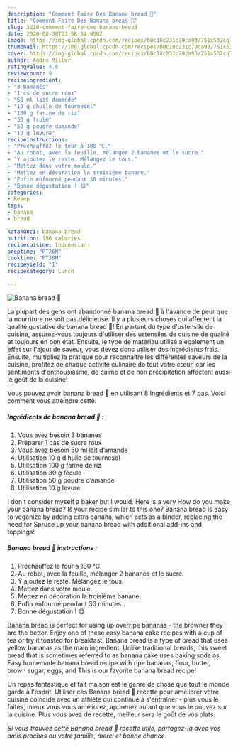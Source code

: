 ```yaml
---
description: "Comment Faire Des Banana bread 🍌"
title: "Comment Faire Des Banana bread 🍌"
slug: 3210-comment-faire-des-banana-bread
date: 2020-08-30T23:58:34.950Z
image: https://img-global.cpcdn.com/recipes/b0c18c231c79ca93/751x532cq70/banana-bread-🍌-photo-principale-de-la-recette.jpg
thumbnail: https://img-global.cpcdn.com/recipes/b0c18c231c79ca93/751x532cq70/banana-bread-🍌-photo-principale-de-la-recette.jpg
cover: https://img-global.cpcdn.com/recipes/b0c18c231c79ca93/751x532cq70/banana-bread-🍌-photo-principale-de-la-recette.jpg
author: Andre Miller
ratingvalue: 4.6
reviewcount: 9
recipeingredient:
- "3 bananes"
- "1 cs de sucre roux"
- "50 ml lait damande"
- "10 g dhuile de tournesol"
- "100 g farine de riz"
- "30 g fcule"
- "50 g poudre damande"
- "10 g levure"
recipeinstructions:
- "Préchauffez le four à 180 ℃."
- "Au robot, avec la feuille, mélanger 2 bananes et le sucre."
- "Y ajoutez le reste. Mélangez le tous."
- "Mettez dans votre moule."
- "Mettez en décoration la troisième banane."
- "Enfin enfourné pendant 30 minutes."
- "Bonne dégustation ! 😋"
categories:
- Resep
tags:
- banana
- bread

katakunci: banana bread 
nutrition: 156 calories
recipecuisine: Indonesian
preptime: "PT26M"
cooktime: "PT38M"
recipeyield: "1"
recipecategory: Lunch

---
```



![Banana bread 🍌](https://img-global.cpcdn.com/recipes/b0c18c231c79ca93/751x532cq70/banana-bread-🍌-photo-principale-de-la-recette.jpg)

La plupart des gens ont abandonné banana bread 🍌 à l'avance de peur que la nourriture ne soit pas délicieuse. Il y a plusieurs choses qui affectent la qualité gustative de banana bread 🍌! En partant du type d'ustensile de cuisine, assurez-vous toujours d'utiliser des ustensiles de cuisine de qualité et toujours en bon état. Ensuite, le type de matériau utilisé a également un effet sur l'ajout de saveur, vous devez donc utiliser des ingrédients frais. Ensuite, multipliez la pratique pour reconnaître les différentes saveurs de la cuisine, profitez de chaque activité culinaire de tout votre cœur, car les sentiments d'enthousiasme, de calme et de non précipitation affectent aussi le goût de la cuisine!

<!--inarticleads1-->

Vous pouvez avoir banana bread 🍌 en utilisant 8 Ingrédients et 7 pas. Voici comment vous atteindre cette.

##### Ingrédients de banana bread 🍌 :

1. Vous avez besoin 3 bananes
1. Préparer 1 càs de sucre roux
1. Vous avez besoin 50 ml lait d’amande
1. Utilisation 10 g d’huile de tournesol
1. Utilisation 100 g farine de riz
1. Utilisation 30 g fécule
1. Utilisation 50 g poudre d’amande
1. Utilisation 10 g levure


I don&#39;t consider myself a baker but I would. Here is a very How do you make your banana bread? Is your recipe similar to this one? Banana bread is easy to veganize by adding extra banana, which acts as a binder, replacing the need for Spruce up your banana bread with additional add-ins and toppings! 

<!--inarticleads2-->

##### Banana bread 🍌 instructions :

1. Préchauffez le four à 180 ℃.
1. Au robot, avec la feuille, mélanger 2 bananes et le sucre.
1. Y ajoutez le reste. Mélangez le tous.
1. Mettez dans votre moule.
1. Mettez en décoration la troisième banane.
1. Enfin enfourné pendant 30 minutes.
1. Bonne dégustation ! 😋


Banana bread is perfect for using up overripe bananas - the browner they are the better. Enjoy one of these easy banana cake recipes with a cup of tea or try it toasted for breakfast. Banana bread is a type of bread that uses yellow bananas as the main ingredient. Unlike traditional breads, this sweet bread that is sometimes referred to as banana cake uses baking soda as. Easy homemade banana bread recipe with ripe bananas, flour, butter, brown sugar, eggs, and This is our favorite banana bread recipe! 

<!--inarticleads1-->

<p>
Un repas fantastique et fait maison est le genre de chose que tout le monde garde à l'esprit. Utiliser ces Banana bread 🍌 recette pour améliorer votre cuisine coïncide avec un athlète qui continue à s'entraîner - plus vous le faites, mieux vous vous améliorez, apprenez autant que vous le pouvez sur la cuisine. Plus vous avez de recette, meilleur sera le goût de vos plats.
</p>

<p>
<i>Si vous trouvez cette Banana bread 🍌 recette utile, partagez-la avec vos amis proches ou votre famille, merci et bonne chance.</i>
</p>
